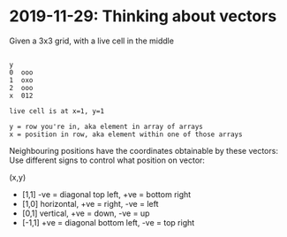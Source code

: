 # 2019-11-29: Thinking about vectors

Given a 3x3 grid, with a live cell in the middle
```

y
0  ooo
1  oxo
2  ooo
x  012

live cell is at x=1, y=1

y = row you're in, aka element in array of arrays
x = position in row, aka element within one of those arrays
```

Neighbouring positions have the coordinates obtainable by these vectors:
Use different signs to control what position on vector:

(x,y)

- [1,1] -ve = diagonal top left, +ve = bottom right
- [1,0] horizontal, +ve = right, -ve = left
- [0,1] vertical, +ve = down, -ve = up
- [-1,1] +ve = diagonal bottom left, -ve = top right
